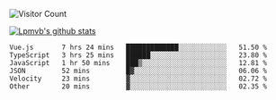 ![Visitor Count](https://profile-counter.glitch.me/Lpmvb/count.svg)

[![Lpmvb's github stats](https://github-readme-stats.vercel.app/api?username=lpmvb&show_icons=true&title_color=fff&icon_color=79ff97&text_color=9f9f9f&bg_color=151515)](https://github.com/anuraghazra/github-readme-stats)

<!--
Here are some ideas to get you started:

- 🔭 I’m currently working on ...
- 🌱 I’m currently learning ...
- 👯 I’m looking to collaborate on ...
- 🤔 I’m looking for help with ...
- 💬 Ask me about ...
- 📫 How to reach me: ...
- 😄 Pronouns: ...
- ⚡ Fun fact: ...
-->

<!--START_SECTION:waka-->

```text
Vue.js       7 hrs 24 mins   █████████████░░░░░░░░░░░░   51.50 %
TypeScript   3 hrs 25 mins   ██████░░░░░░░░░░░░░░░░░░░   23.80 %
JavaScript   1 hr 50 mins    ███▒░░░░░░░░░░░░░░░░░░░░░   12.81 %
JSON         52 mins         █▓░░░░░░░░░░░░░░░░░░░░░░░   06.06 %
Velocity     23 mins         ▓░░░░░░░░░░░░░░░░░░░░░░░░   02.72 %
Other        20 mins         ▓░░░░░░░░░░░░░░░░░░░░░░░░   02.35 %
```

<!--END_SECTION:waka-->
